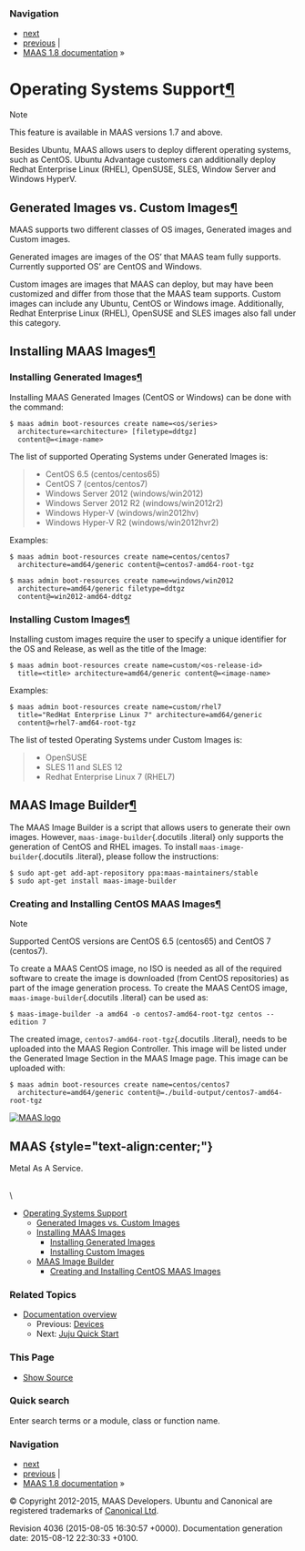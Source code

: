 ### Navigation

-   [next](juju-quick-start.html "Juju Quick Start")
-   [previous](devices.html "Devices") |
-   [MAAS 1.8 documentation](index.html) »

Operating Systems Support[¶](#operating-systems-support "Permalink to this headline")
=====================================================================================

Note

This feature is available in MAAS versions 1.7 and above.

Besides Ubuntu, MAAS allows users to deploy different operating systems,
such as CentOS. Ubuntu Advantage customers can additionally deploy
Redhat Enterprise Linux (RHEL), OpenSUSE, SLES, Window Server and
Windows HyperV.

Generated Images vs. Custom Images[¶](#generated-images-vs-custom-images "Permalink to this headline")
------------------------------------------------------------------------------------------------------

MAAS supports two different classes of OS images, Generated images and
Custom images.

Generated images are images of the OS’ that MAAS team fully supports.
Currently supported OS’ are CentOS and Windows.

Custom images are images that MAAS can deploy, but may have been
customized and differ from those that the MAAS team supports. Custom
images can include any Ubuntu, CentOS or Windows image. Additionally,
Redhat Enterprise Linux (RHEL), OpenSUSE and SLES images also fall under
this category.

Installing MAAS Images[¶](#installing-maas-images "Permalink to this headline")
-------------------------------------------------------------------------------

### Installing Generated Images[¶](#installing-generated-images "Permalink to this headline")

Installing MAAS Generated Images (CentOS or Windows) can be done with
the command:

    $ maas admin boot-resources create name=<os/series>
      architecture=<architecture> [filetype=ddtgz]
      content@=<image-name>

The list of supported Operating Systems under Generated Images is:

> -   CentOS 6.5 (centos/centos65)
> -   CentOS 7 (centos/centos7)
> -   Windows Server 2012 (windows/win2012)
> -   Windows Server 2012 R2 (windows/win2012r2)
> -   Windows Hyper-V (windows/win2012hv)
> -   Windows Hyper-V R2 (windows/win2012hvr2)

Examples:

    $ maas admin boot-resources create name=centos/centos7
      architecture=amd64/generic content@=centos7-amd64-root-tgz

    $ maas admin boot-resources create name=windows/win2012
      architecture=amd64/generic filetype=ddtgz
      content@=win2012-amd64-ddtgz

### Installing Custom Images[¶](#installing-custom-images "Permalink to this headline")

Installing custom images require the user to specify a unique identifier
for the OS and Release, as well as the title of the Image:

    $ maas admin boot-resources create name=custom/<os-release-id>
      title=<title> architecture=amd64/generic content@=<image-name>

Examples:

    $ maas admin boot-resources create name=custom/rhel7
      title="RedHat Enterprise Linux 7" architecture=amd64/generic
      content@=rhel7-amd64-root-tgz

The list of tested Operating Systems under Custom Images is:

> -   OpenSUSE
> -   SLES 11 and SLES 12
> -   Redhat Enterprise Linux 7 (RHEL7)

MAAS Image Builder[¶](#maas-image-builder "Permalink to this headline")
-----------------------------------------------------------------------

The MAAS Image Builder is a script that allows users to generate their
own images. However, `maas-image-builder`{.docutils .literal} only
supports the generation of CentOS and RHEL images. To install
`maas-image-builder`{.docutils .literal}, please follow the
instructions:

    $ sudo apt-get add-apt-repository ppa:maas-maintainers/stable
    $ sudo apt-get install maas-image-builder

### Creating and Installing CentOS MAAS Images[¶](#creating-and-installing-centos-maas-images "Permalink to this headline")

Note

Supported CentOS versions are CentOS 6.5 (centos65) and CentOS 7
(centos7).

To create a MAAS CentOS image, no ISO is needed as all of the required
software to create the image is downloaded (from CentOS repositories) as
part of the image generation process. To create the MAAS CentOS image,
`maas-image-builder`{.docutils .literal} can be used as:

    $ maas-image-builder -a amd64 -o centos7-amd64-root-tgz centos --edition 7

The created image, `centos7-amd64-root-tgz`{.docutils .literal}, needs
to be uploaded into the MAAS Region Controller. This image will be
listed under the Generated Image Section in the MAAS Image page. This
image can be uploaded with:

    $ maas admin boot-resources create name=centos/centos7
      architecture=amd64/generic content@=./build-output/centos7-amd64-root-tgz

[![MAAS
logo](_static/maas-logo-200.png)](index.html "MAAS Documentation Homepage")

MAAS {style="text-align:center;"}
----

Metal As A Service.

\
 \

-   [Operating Systems Support](#)
    -   [Generated Images vs. Custom
        Images](#generated-images-vs-custom-images)
    -   [Installing MAAS Images](#installing-maas-images)
        -   [Installing Generated Images](#installing-generated-images)
        -   [Installing Custom Images](#installing-custom-images)
    -   [MAAS Image Builder](#maas-image-builder)
        -   [Creating and Installing CentOS MAAS
            Images](#creating-and-installing-centos-maas-images)

### Related Topics

-   [Documentation overview](index.html)
    -   Previous: [Devices](devices.html "previous chapter")
    -   Next: [Juju Quick Start](juju-quick-start.html "next chapter")

### This Page

-   [Show Source](_sources/os-support.txt)

### Quick search

Enter search terms or a module, class or function name.

### Navigation

-   [next](juju-quick-start.html "Juju Quick Start")
-   [previous](devices.html "Devices") |
-   [MAAS 1.8 documentation](index.html) »

© Copyright 2012-2015, MAAS Developers. Ubuntu and Canonical are
registered trademarks of [Canonical Ltd](http://canonical.com).

Revision 4036 (2015-08-05 16:30:57 +0000). Documentation generation
date: 2015-08-12 22:30:33 +0100.
